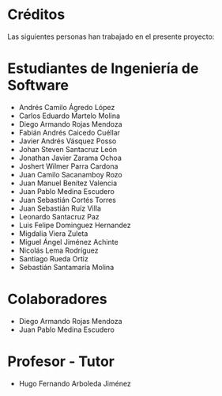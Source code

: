 # Créditos #

Las siguientes personas han trabajado en el presente proyecto:


# Estudiantes de Ingeniería de Software #

  * Andrés Camilo Ágredo López
  * Carlos Eduardo Martelo Molina
  * Diego Armando Rojas Mendoza
  * Fabián Andrés Caicedo Cuéllar
  * Javier Andrés Vásquez Posso
  * Johan Steven Santacruz León
  * Jonathan Javier Zarama Ochoa
  * Joshert Wilmer Parra Cardona
  * Juan Camilo Sacanamboy Rozo
  * Juan Manuel Benítez Valencia
  * Juan Pablo Medina Escudero
  * Juan Sebastián Cortés Torres
  * Juan Sebastián Ruíz Villa
  * Leonardo Santacruz Paz
  * Luis Felipe Dominguez Hernandez
  * Migdalia Viera Zuleta
  * Miguel Ángel Jiménez Achinte
  * Nicolás Lema Rodríguez
  * Santiago Rueda Ortiz
  * Sebastián Santamaría Molina

# Colaboradores #

  * Diego Armando Rojas Mendoza
  * Juan Pablo Medina Escudero

# Profesor - Tutor #
  * Hugo Fernando Arboleda Jiménez